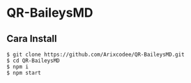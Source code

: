 # QR-BaileysMD

## Cara Install
```
$ git clone https://github.com/Arixcodee/QR-BaileysMD.git
$ cd QR-BaileysMD
$ npm i
$ npm start
```
